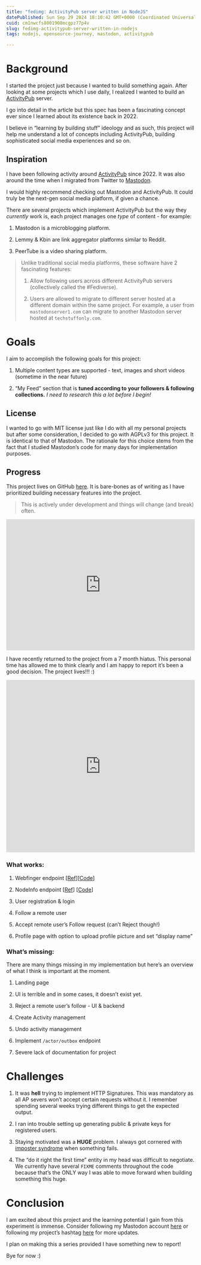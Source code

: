 ```yaml
---
title: "fedimg: ActivityPub server written in NodeJS"
datePublished: Sun Sep 29 2024 18:10:42 GMT+0000 (Coordinated Universal Time)
cuid: cm1nwcfs8001908mcgpz77p4v
slug: fedimg-activitypub-server-written-in-nodejs
tags: nodejs, opensource-journey, mastodon, activitypub

---
```


# Background

I started the project just because I wanted to build something again. After looking at some projects which I use daily, I realized I wanted to build an [ActivityPub](https://activitypub.rocks/) server.

I go into detail in the article but this spec has been a fascinating concept ever since I learned about its existence back in 2022.

I believe in “learning by building stuff” ideology and as such, this project will help me understand a lot of concepts including ActivityPub, building sophisticated social media experiences and so on.

## Inspiration

I have been following activity around [ActivityPub](https://activitypub.rocks/) since 2022. It was also around the time when I migrated from Twitter to [Mastodon](https://social.linux.pizza/@shanmukhateja/).

I would highly recommend checking out Mastodon and ActivityPub. It could truly be the next-gen social media platform, if given a chance.

There are several projects which implement ActivityPub but the way they *currently* work is, each project manages one *type* of content - for example:

1. Mastodon is a microblogging platform.
    
2. Lemmy & Kbin are link aggregator platforms similar to Reddit.
    
3. PeerTube is a video sharing platform.
    

> Unlike traditional social media platforms, these software have 2 fascinating features:
> 
> 1. Allow following users across different ActivityPub servers (collectively called the #Fediverse).
>     
> 
> 2. Users are allowed to migrate to different server hosted at a different domain within the same project. For example, a user from `mastodonserver1.com` can migrate to another Mastodon server hosted at `techstuffonly.com`.
>     

# Goals

I aim to accomplish the following goals for this project:

1. Multiple content types are supported - text, images and short videos (sometime in the near future)
    
2. “My Feed” section that is **tuned according to your followers & following collections.** *I need to research this a lot before I begin!*
    

## License

I wanted to go with MIT license just like I do with all my personal projects but after some consideration, I decided to go with AGPLv3 for this project. It is identical to that of Mastodon. The rationale for this choice stems from the fact that I studied Mastodon’s code for many days for implementation purposes.

## Progress

This project lives on GitHub [here](https://github.com/shanmukhateja/fedimg). It is bare-bones as of writing as I have prioritized building necessary features into the project.

> This is actively under development and things will change (and break) often.

<iframe src="https://social.linux.pizza/@shanmukhateja/113060374960269456/embed" class="mastodon-embed" style="width:100%;border:0" height="350"></iframe>

I have recently returned to the project from a 7 month hiatus. This personal time has allowed me to think clearly and I am happy to report it’s been a good decision. The project lives!!! :)

<iframe src="https://social.linux.pizza/@shanmukhateja/113114755696074592/embed" class="mastodon-embed" style="width:100%;border:0" height="460"></iframe>

### What works:

1. Webfinger endpoint \[[Ref](https://webfinger.net/)\]\[[Code](https://github.com/shanmukhateja/fedimg/blob/main/src/routes/well-known.route.ts#L11)\]
    
2. NodeInfo endpoint \[[Ref](https://github.com/jhass/nodeinfo)\] \[[Code](https://github.com/shanmukhateja/fedimg/blob/main/src/routes/nodeinfo.route.ts)\]
    
3. User registration & login
    
4. Follow a remote user
    
5. Accept remote user’s Follow request (can’t Reject though!)
    
6. Profile page with option to upload profile picture and set “display name”
    

### What’s missing:

There are many things missing in my implementation but here’s an overview of what I think is important at the moment.

1. Landing page
    
2. UI is terrible and in some cases, it doesn’t exist yet.
    
3. Reject a remote user’s follow - UI & backend
    
4. Create Activity management
    
5. Undo activity management
    
6. Implement `/actor/outbox` endpoint
    
7. Severe lack of documentation for project
    

# Challenges

1. It was **hell** trying to implement HTTP Signatures. This was mandatory as all AP severs won’t accept certain requests without it. I remember spending several weeks trying different things to get the expected output.
    
2. I ran into trouble setting up generating public & private keys for registered users.
    
3. Staying motivated was a **HUGE** problem. I always got cornered with [imposter syndrome](https://en.wikipedia.org/wiki/Impostor_syndrome) when something fails.
    
4. The “do it right the first time” entity in my head was difficult to negotiate. We currently have several `FIXME` comments throughout the code because that’s the ONLY way I was able to move forward when building something this huge.
    

# Conclusion

I am excited about this project and the learning potential I gain from this experiment is immense. Consider following my Mastodon account [here](https://social.linux.pizza/@shanmukhateja/) or following my project’s hashtag [here](https://social.linux.pizza/tags/fedimg) for more updates.

I plan on making this a series provided I have something new to report!

Bye for now :)